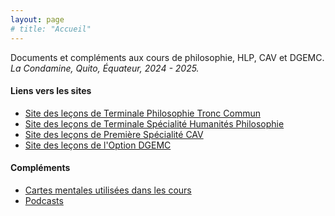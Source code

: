```yaml
---
layout: page
# title: "Accueil"
---
```

Documents et compléments aux cours de philosophie, HLP, CAV et DGEMC.  
*La Condamine, Quito, Équateur, 2024 - 2025.*

#### Liens vers les sites
- [Site des leçons de Terminale Philosophie Tronc Commun](https://phil.profauda.fr/)
- [Site des leçons de Terminale Spécialité Humanités Philosophie](https://hlpt.profauda.fr/)
- [Site des leçons de Première Spécialité CAV](https://cav1.profauda.fr)
- [Site des leçons de l'Option DGEMC](https://dgemc.profauda.fr/)

#### Compléments
- [Cartes mentales utilisées dans les cours](https://profauda.fr/schemas)
- [Podcasts](https://profauda.fr/pod/)